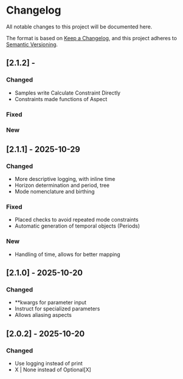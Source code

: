 # Changelog

All notable changes to this project will be documented here.

The format is based on [Keep a Changelog](https://keepachangelog.com/en/1.1.0/),
and this project adheres to [Semantic Versioning](https://semver.org/spec/v2.0.0.html).

## [2.1.2] - 
### Changed
- Samples write Calculate Constraint Directly
- Constraints made functions of Aspect 

### Fixed


### New 



## [2.1.1] - 2025-10-29
### Changed 
- More descriptive logging, with inline time 
- Horizon determination and period, tree
- Mode nomenclature and birthing

### Fixed
- Placed checks to avoid repeated mode constraints 
- Automatic generation of temporal objects (Periods)

### New 
- Handling of time, allows for better mapping


## [2.1.0] - 2025-10-20
### Changed
- **kwargs for parameter input 
- Instruct for specialized parameters
- Allows aliasing aspects 

## [2.0.2] - 2025-10-20
### Changed
- Use logging instead of print
- X | None instead of Optional[X] 
